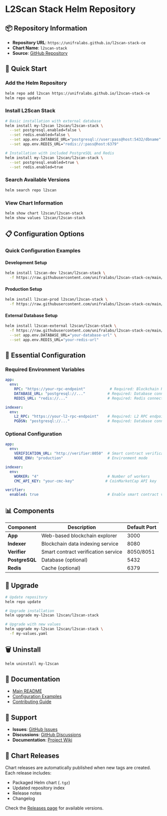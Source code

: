 # L2Scan Stack Helm Repository

## 📦 Repository Information

- **Repository URL**: `https://unifralabs.github.io/l2scan-stack-ce`
- **Chart Name**: `l2scan-stack`
- **Source**: [GitHub Repository](https://github.com/unifralabs/l2scan-stack-ce)

## 🚀 Quick Start

### Add the Helm Repository

```bash
helm repo add l2scan https://unifralabs.github.io/l2scan-stack-ce
helm repo update
```

### Install L2Scan Stack

```bash
# Basic installation with external database
helm install my-l2scan l2scan/l2scan-stack \
  --set postgresql.enabled=false \
  --set redis.enabled=false \
  --set app.env.DATABASE_URL="postgresql://user:pass@host:5432/dbname" \
  --set app.env.REDIS_URL="redis://:pass@host:6379"

# Installation with included PostgreSQL and Redis
helm install my-l2scan l2scan/l2scan-stack \
  --set postgresql.enabled=true \
  --set redis.enabled=true
```

### Search Available Versions

```bash
helm search repo l2scan
```

### View Chart Information

```bash
helm show chart l2scan/l2scan-stack
helm show values l2scan/l2scan-stack
```

## 📋 Configuration Options

### Quick Configuration Examples

#### Development Setup
```bash
helm install l2scan-dev l2scan/l2scan-stack \
  -f https://raw.githubusercontent.com/unifralabs/l2scan-stack-ce/main/helm-chart/examples/development-values.yaml
```

#### Production Setup
```bash
helm install l2scan-prod l2scan/l2scan-stack \
  -f https://raw.githubusercontent.com/unifralabs/l2scan-stack-ce/main/helm-chart/examples/production-values.yaml
```

#### External Database Setup
```bash
helm install l2scan-external l2scan/l2scan-stack \
  -f https://raw.githubusercontent.com/unifralabs/l2scan-stack-ce/main/helm-chart/examples/external-db-values.yaml \
  --set app.env.DATABASE_URL="your-database-url" \
  --set app.env.REDIS_URL="your-redis-url"
```

## 🔧 Essential Configuration

### Required Environment Variables

```yaml
app:
  env:
    RPC: "https://your-rpc-endpoint"           # Required: Blockchain RPC endpoint
    DATABASE_URL: "postgresql://..."          # Required: Database connection
    REDIS_URL: "redis://..."                  # Required: Redis connection

indexer:
  env:
    L2_RPC: "https://your-l2-rpc-endpoint"    # Required: L2 RPC endpoint
    PGDSN: "postgresql://..."                 # Required: Database connection
```

### Optional Configuration

```yaml
app:
  env:
    VERIFICATION_URL: "http://verifier:8050"  # Smart contract verification
    NODE_ENV: "production"                    # Environment mode

indexer:
  env:
    WORKER: "4"                               # Number of workers
    CMC_API_KEY: "your-cmc-key"              # CoinMarketCap API key

verifier:
  enabled: true                               # Enable smart contract verifier
```

## 📊 Components

| Component | Description | Default Port |
|-----------|-------------|--------------|
| **App** | Web-based blockchain explorer | 3000 |
| **Indexer** | Blockchain data indexing service | 8080 |
| **Verifier** | Smart contract verification service | 8050/8051 |
| **PostgreSQL** | Database (optional) | 5432 |
| **Redis** | Cache (optional) | 6379 |

## 🔄 Upgrade

```bash
# Update repository
helm repo update

# Upgrade installation
helm upgrade my-l2scan l2scan/l2scan-stack

# Upgrade with new values
helm upgrade my-l2scan l2scan/l2scan-stack \
  -f my-values.yaml
```

## 🗑️ Uninstall

```bash
helm uninstall my-l2scan
```

## 📖 Documentation

- [Main README](https://github.com/unifralabs/l2scan-stack-ce/blob/main/README.md)
- [Configuration Examples](https://github.com/unifralabs/l2scan-stack-ce/tree/main/helm-chart/examples)
- [Contributing Guide](https://github.com/unifralabs/l2scan-stack-ce/blob/main/CONTRIBUTING.md)

## 🐛 Support

- **Issues**: [GitHub Issues](https://github.com/unifralabs/l2scan-stack-ce/issues)
- **Discussions**: [GitHub Discussions](https://github.com/unifralabs/l2scan-stack-ce/discussions)
- **Documentation**: [Project Wiki](https://github.com/unifralabs/l2scan-stack-ce/wiki)

## 📝 Chart Releases

Chart releases are automatically published when new tags are created. Each release includes:

- Packaged Helm chart (`.tgz`)
- Updated repository index
- Release notes
- Changelog

Check the [Releases page](https://github.com/unifralabs/l2scan-stack-ce/releases) for available versions. 